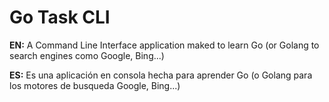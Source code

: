 # Go Task CLI

**EN:**
A Command Line Interface application maked to learn Go (or Golang to search engines como Google, Bing...)

**ES:** Es una aplicación en consola hecha para aprender Go (o Golang para los motores de busqueda Google, Bing...)